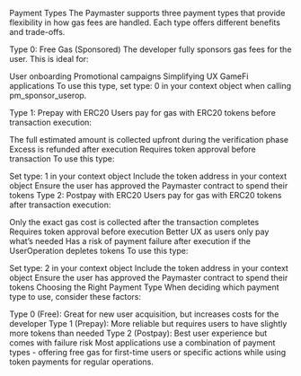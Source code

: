 Payment Types
The Paymaster supports three payment types that provide flexibility in how gas fees are handled. Each type offers different benefits and trade-offs.

Type 0: Free Gas (Sponsored)
The developer fully sponsors gas fees for the user. This is ideal for:

User onboarding
Promotional campaigns
Simplifying UX
GameFi applications
To use this type, set type: 0 in your context object when calling pm_sponsor_userop.

Type 1: Prepay with ERC20
Users pay for gas with ERC20 tokens before transaction execution:

The full estimated amount is collected upfront during the verification phase
Excess is refunded after execution
Requires token approval before transaction
To use this type:

Set type: 1 in your context object
Include the token address in your context object
Ensure the user has approved the Paymaster contract to spend their tokens
Type 2: Postpay with ERC20
Users pay for gas with ERC20 tokens after transaction execution:

Only the exact gas cost is collected after the transaction completes
Requires token approval before execution
Better UX as users only pay what’s needed
Has a risk of payment failure after execution if the UserOperation depletes tokens
To use this type:

Set type: 2 in your context object
Include the token address in your context object
Ensure the user has approved the Paymaster contract to spend their tokens
Choosing the Right Payment Type
When deciding which payment type to use, consider these factors:

Type 0 (Free): Great for new user acquisition, but increases costs for the developer
Type 1 (Prepay): More reliable but requires users to have slightly more tokens than needed
Type 2 (Postpay): Best user experience but comes with failure risk
Most applications use a combination of payment types - offering free gas for first-time users or specific actions while using token payments for regular operations.